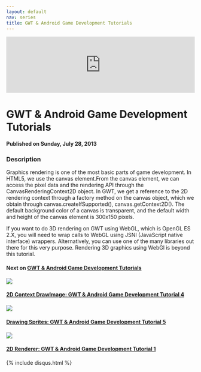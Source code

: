 ```yaml
---
layout: default
nav: series
title: GWT & Android Game Development Tutorials
---
```


<div class="container">
    <div class="row mt grid">
        <div class="mt"></div>
        <div class="row" style="margin-bottom: 20px;">
            <div class="col-sm-push-1 col-sm-10 col-md-push-2 col-md-8">
                <div class="video-container">
                    <iframe width="100%" src="https://www.youtube.com/embed/SXGpBwjbdNU" frameborder="0" allowfullscreen></iframe>
                </div>
            </div>
            <div class="clearfix"></div>
            <div class="col-md-8">
                <h1>GWT & Android Game Development Tutorials</h1>
                <h4>Published on Sunday, July 28, 2013</h4>
                <h3>Description</h3>
                <p>Graphics rendering is one of the most basic parts of game development. In HTML5, we use the canvas element.From the canvas element, we can access the pixel data and the rendering API through the CanvasRenderingContext2D object. In GWT, we get a reference to the 2D rendering context through a factory method on the canvas object, which we obtain through canvas.createIfSupported(), canvas.getContext2D(). The default background color of a canvas is transparent, and the default width and height of the canvas element is 300x150 pixels.

If you want to do 3D rendering on GWT using WebGL, which is OpenGL ES 2.X, you will need to wrap calls to WebGL using JSNI (JavaScript native interface) wrappers. Alternatively, you can use one of the many libraries out there for this very purpose. Rendering 3D graphics using WebGl is beyond this tutorial.</p>
            </div>
            <div class="col-md-4">
                <h4>Next on <a href="/series/gwt-android-game-development-tutorials">GWT & Android Game Development Tutorials</a></h4><div class="row" style="margin-bottom: 20px">
            <div class="col-md-6">
                <a href="/series/gwt-android-game-development-tutorials/2d-context-drawimage-gwt-android-game-development-tutorial-4">
                    <img src="/img/blank.gif" data-echo="https://i.ytimg.com/vi/1DIWr_VtHqs/hqdefault.jpg" class="img-responsive" />
                </a>
            </div>
            <div class="col-md-6">
                <h4>
                    <a href="/series/gwt-android-game-development-tutorials/2d-context-drawimage-gwt-android-game-development-tutorial-4">2D Context DrawImage: GWT & Android Game Development Tutorial 4</a>
                </h4>
            </div>
        </div><div class="row" style="margin-bottom: 20px">
            <div class="col-md-6">
                <a href="/series/gwt-android-game-development-tutorials/drawing-sprites-gwt-android-game-development-tutorial-5">
                    <img src="/img/blank.gif" data-echo="https://i.ytimg.com/vi/6J1trN1vv-0/hqdefault.jpg" class="img-responsive" />
                </a>
            </div>
            <div class="col-md-6">
                <h4>
                    <a href="/series/gwt-android-game-development-tutorials/drawing-sprites-gwt-android-game-development-tutorial-5">Drawing Sprites: GWT & Android Game Development Tutorial 5</a>
                </h4>
            </div>
        </div><div class="row" style="margin-bottom: 20px">
            <div class="col-md-6">
                <a href="/series/gwt-android-game-development-tutorials/2d-renderer-gwt-android-game-development-tutorial-1">
                    <img src="/img/blank.gif" data-echo="https://i.ytimg.com/vi/PvQUS1zP6GQ/hqdefault.jpg" class="img-responsive" />
                </a>
            </div>
            <div class="col-md-6">
                <h4>
                    <a href="/series/gwt-android-game-development-tutorials/2d-renderer-gwt-android-game-development-tutorial-1">2D Renderer: GWT & Android Game Development Tutorial 1</a>
                </h4>
            </div>
        </div>
            </div>
            <div class="col-md-8">
                {% include disqus.html %}
            </div>
        </div>
    </div>
    <div class="row mt grid"></div>
</div>
